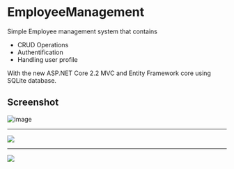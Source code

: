 # EmployeeManagement
Simple Employee management system that contains
* CRUD Operations 
* Authentification
* Handling user profile

With the new ASP.NET Core 2.2 MVC and Entity Framework core using SQLite database.

## Screenshot

![image](https://user-images.githubusercontent.com/24621701/44609363-42878480-a7ef-11e8-8bb6-81a11eb68516.png)

 <hr>
<img src="https://user-images.githubusercontent.com/24621701/44609712-bb3b1080-a7f0-11e8-99a1-9a98b78e1579.png" />

 <hr>
<img src="https://user-images.githubusercontent.com/24621701/44609722-d73eb200-a7f0-11e8-8c66-3bb4a0442d31.png" />






